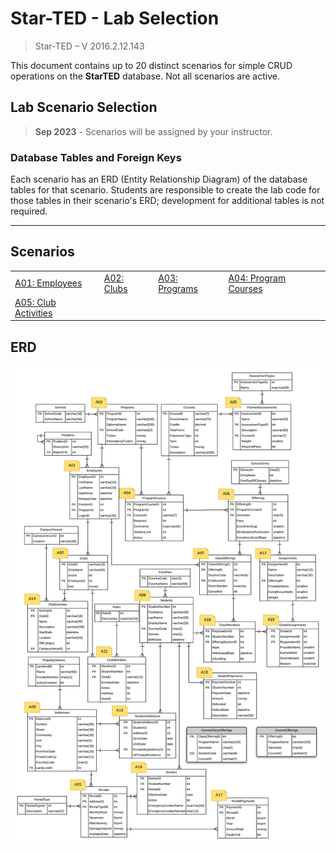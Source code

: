 # Star-TED - Lab Selection

> Star-TED – V 2016.2.12.143

This document contains up to 20 distinct scenarios for simple CRUD operations on the **StarTED** database. Not all scenarios are active.

## Lab Scenario Selection

> **Sep 2023** - Scenarios will be assigned by your instructor.


### Database Tables and Foreign Keys

Each scenario has an ERD (Entity Relationship Diagram) of the database tables for that scenario. Students are responsible to create the lab code for those tables in their scenario's ERD; development for additional tables is not required.

----

## Scenarios

|                                    |                                     |                                  |                                 |
| ---------------------------------- | ----------------------------------- | -------------------------------- | ------------------------------- |
| [A01: Employees](A01.md)           | [A02: Clubs](A02.md)                | [A03: Programs](A03.md)          | [A04: Program Courses](A04.md)  |
| [A05: Club Activities](A05.md)     |            |   |          |


## ERD

![ERD](./ALL.png)
